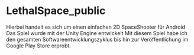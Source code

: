 # LethalSpace_public
Hierbei handelt es sich um einen einfachen 2D SpaceShooter für Android
Das Spiel wurde mit der Unity Engine entwickelt
Mit diesem Spiel habe ich den gesamten Softwareentwicklungszyklus bis hin zur Veröffentlichung im Google Play Store erprobt.
